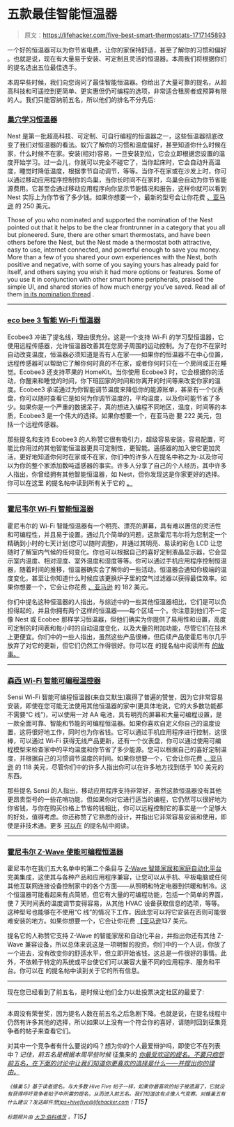 # 五款最佳智能恒温器

> 原文：<https://lifehacker.com/five-best-smart-thermostats-1717145893>

一个好的恒温器可以为你节省电费，让你的家保持舒适，甚至了解你的习惯和偏好 。也就是说，现在有大量易于安装、可定制且灵活的恒温器。本周我们将根据你们的提名选出五位最佳选手。



本周早些时候，我们向您询问了最佳智能恒温器。你给出了大量可靠的提名，从超高科技和可遥控到更简单、更实惠但仍可编程的选项，非常适合租房者或预算有限的人。我们只能容纳前五名，所以他们的排名不分先后:

### [巢穴学习恒温器](https://nest.com/thermostat/meet-nest-thermostat/)

Nest 是第一批超高科技、可定制、可自行编程的恒温器之一，这些恒温器彻底改变了我们对恒温器的看法。蚁穴了解你的习惯和温度偏好，甚至知道你什么时候在家，什么时候不在家。安装(相对)容易，一旦安装到位，它会立即根据您设置的温度开始学习。过一会儿，你就可以完全不碰它了，当你起床时，它会自动升高温度，睡觉时降低温度，根据季节自动调节，等等。当你不在家或在沙发上时，你可以通过移动应用程序控制你的鸟巢，当你长时间不在家时，鸟巢会自动为你节省能源费用。它甚至会通过移动应用程序向你显示节能情况和报告，这样你就可以看到 Nest 实际上为你节省了多少钱。如果你想要一个，最新的型号会让你花费 [、亚马逊](http://www.amazon.com/Nest-T200577-Generation-Learning-Thermostat/dp/B009GDHYPQ/?asc_campaign=InlineText&asc_refurl=https://lifehacker.com/five-best-smart-thermostats-1717145893&asc_source=&tag=kinjalifehackerlink-20) 的 250 美元。

Those of you who nominated and supported the nomination of the Nest pointed out that it helps to be the clear frontrunner in a category that you all but pioneered. Sure, there are other smart thermostats, and have been others before the Nest, but the Nest made a thermostat both attractive, easy to use, internet connected, and powerful enough to save you money. More than a few of you shared your own experiences with the Nest, both positive and negative, with some of you saying yours has already paid for itself, and others saying you wish it had more options or features. Some of you use it in conjunction with other smart home peripherals, praised the simple UI, and shared stories of how much energy you’ve saved. Read all of them [in its nomination thread](http://lifehacker.com/vote-nest-thermostat-why-let-s-get-the-big-name-in-th-1716631326) .

* * *

### [eco bee 3 智能 Wi-Fi 恒温器](http://shop.ecobee.com/products/ecobee-3)

Ecobee3 冲进了提名线，理由很充分。这是一个支持 Wi-Fi 的学习型恒温器，它使用远程传感器，允许恒温器改善其在您房子周围的运动控制。为了在你不在家时自动改变温度，恒温器必须知道是否有人在家——如果你的恒温器不在中心位置，远程传感器可以帮助它了解你何时真的不在家，或者你何时只在一个房间或正在睡觉。Ecobee3 还支持苹果的 HomeKit。当你使用 Ecobee3 时，它会根据你的活动，你醒来和睡觉的时间，你下班回家的时间和你离开的时间等来改变你家的温度。Ecobee3 承诺通过为你智能调节温度来降低你的能源账单，甚至有一个仪表盘，你可以随时查看它是如何为你调节温度的，平均温度，以及你可能节省了多少。如果你是一个严重的数据呆子，真的想进入编程不同地区，温度，时间等的本质，Ecobee3 是一个伟大的选择。如果你想要一个，在亚马逊 要 222 美元，包括一个远程传感器。

那些提名和支持 Ecobee3 的人称赞它很有吸引力，超级容易安装，容易配置，可能比你用过的其他智能恒温器更具可定制性，更智能。遥感器的加入使它更加灵活，更好地知道你何时在家或不在家，你们中的许多人在提名中称之为-以及你可以为你的整个家添加数吨遥感器的事实。许多人分享了自己的个人经历，其中许多人指出，你曾经拥有其他智能恒温器，如 Nest，但你发现这是你家更好的选择。你可以在这里 的提名帖中读到所有关于它的 [。](http://lifehacker.com/vote-ecobee3-why-has-all-the-features-of-the-nest-an-1716729953)

* * *

### [霍尼韦尔 Wi-Fi 智能恒温器](http://yourhome.honeywell.com/home/Products/Thermostats/7-Day-Programmable/Wi-Fi+Smart+Thermostat.htm)

霍尼韦尔的 Wi-Fi 智能恒温器有一个明亮、漂亮的屏幕，具有难以置信的灵活性和可编程性，并且易于设置。通过几个简单的问题，这款霍尼韦尔将为您制定一个精确到小时的七天计划(您可以随时调整)，并通过其明亮、易读的彩色 LCD 让您随时了解室内气候的任何变化。你也可以根据自己的喜好定制液晶显示器，它会显示室内温度、相对湿度、室外温度和湿度等等。你可以通过手机应用程序控制恒温器，随着时间的推移，恒温器确实会了解你的一些活动。恒温器会通知你极端的温度变化，甚至让你知道什么时候应该更换炉子里的空气过滤器以获得最佳效率。如果你想要一个，它会让你花费 [、亚马逊](http://www.amazon.com/Honeywell-RTH9580WF-Wi-Fi-Smart-Thermostat/dp/B00FLZEQH2?asc_campaign=InlineText&asc_refurl=https://lifehacker.com/five-best-smart-thermostats-1717145893&asc_source=&tag=kinjalifehackerlink-20) 的 182 美元。

你们中提名这种恒温器的人指出，与综述中的一些其他恒温器相比，它们是可以负担得起的，并且你拥有两个这样的恒温器——每个区域一个。你注意到他们不一定像 Nest 或 Ecobee 那样学习恒温器，但他们确实为你提供了易用性和设置，高度可定制的时间表和每小时的自动温度变化，以及大量的附加功能，尽管它们在技术上更便宜。你们中的一些人指出，虽然这些产品很棒，但后续产品使霍尼韦尔几乎放弃了对它的更新，但它们仍然工作得很好。你可以在 的提名帖中阅读所有 [的故事。](http://lifehacker.com/vote-honeywell-wi-fi-smart-thermostat-why-so-many-to-1716776510)

* * *

### [森西 Wi-Fi 智能可编程温控器](http://www.emersonclimate.com/en-us/products/thermostats/sensi/Pages/sensi-wifi-thermostat.aspx)

Sensi Wi-Fi 智能可编程恒温器(来自艾默生)赢得了普遍的赞誉，因为它非常容易安装，即使在您可能无法使用其他恒温器的家中(更具体地说，它的大多数功能都不需要“C 线”)，可以使用一对 AA 电池，具有明亮的屏幕和大量可编程设置，是一款全面可靠、智能和节能的可编程恒温器。如果你喜欢自定义你自己的温度设置，这将很好地工作，同时也为你省钱。它可以通过手机应用程序进行控制，这很棒，可以通过 Wi-Fi 获得无线产品更新，还有一个仪表盘，你可以通过使用可编程模型来检查家中的平均温度和你节省了多少能源。您可以根据自己的喜好定制温度，并根据自己的习惯调节温度的时间。如果你想要一个，它会让你花费 [、亚马逊](http://www.amazon.com/Sensi-Wi-Fi-Programmable-Thermostat-1F86U-42WF/dp/B00HHE60CE/?asc_campaign=InlineText&asc_refurl=https://lifehacker.com/five-best-smart-thermostats-1717145893&asc_source=&tag=kinjalifehackerlink-20) 的 118 美元，尽管你们中的许多人指出你可以在许多地方找到低于 100 美元的东西。

那些提名 Sensi 的人指出，移动应用程序支持非常好，虽然这款恒温器没有其他更昂贵型号的一些花哨功能，但如果你对它进行适当的编程，它仍然可以很好地为你省钱，与你在购买价格上节省的钱相比，你可以远程控制它的事实是一个足够大的好处，值得考虑。你还称赞了它熟悉的设计，并指出它非常容易安装和使用，即使是非技术通。更多 [可以在](http://lifehacker.com/vote-sensi-wi-fi-smart-programmable-thermostat-1f86u-4-1716813662) 的提名帖中阅读。

* * *

### [霍尼韦尔 Z-Wave 使能可编程恒温器](https://customer.honeywell.com/en-US/Pages/Product.aspx?cat=HonECC%20Catalog&pid=YTH8320ZW1007/U&category=Z-WaveTouchscreen&catpath=1.3.12.1.8)

霍尼韦尔在我们五大名单中的第二个条目与 [Z-Wave 智能家居和家庭自动化平台](http://www.z-wave.com/) 完美集成，这使其与各种产品和应用程序兼容，让您可以从手机、平板电脑或任何其他互联网连接设备控制家中的各个方面——从照明和特定电器到供暖和制冷。这个恒温器可能看起来有点简陋，但它有大量的可编程功能，包括一个简单的界面，使 7 天时间表的温度调节变得容易，从其他 HVAC 设备获取信息的选项，等等。这种型号也能够在不使用“C 线”的情况下工作，因此您可以将它安装在否则可能很难安装的地方。如果你想要一个，它会让你花费 [【亚马逊](http://www.amazon.com/Honeywell-YTH8320ZW1007-Enabled-Programmable-Thermostat/dp/B005EJ7YO2/?asc_campaign=InlineText&asc_refurl=https://lifehacker.com/five-best-smart-thermostats-1717145893&asc_source=&tag=kinjalifehackerlink-20)137 美元。

提名它的人称赞它支持 Z-Wave 的智能家居和自动化平台，并指出你还有其他 Z-Wave 兼容设备，所以总体来说这是一项明智的投资。你们中的一个人说，你放了一个进去，没有改变你的舒适水平，但立即开始省钱，这总是一件很好的事情。此外，不依赖于特定的系统或平台使它们可以兼容大量不同的应用程序、服务和平台。你可以在 的提名帖中读到关于它的所有信息。

* * *

现在您已经看到了前五名，是时候让他们全力以赴投票决定社区的最爱了:

* * *

本周没有荣誉奖，因为提名人数在前五名之后急剧下降。也就是说，在提名线程中仍然有许多其他的选择，所以如果以上没有一个符合你的喜好，请随时回到征集竞争者的帖子来查看它们。

对其中一个竞争者有什么要说的吗？想为你的个人最爱辩护吗，即使它不在列表中？*记住，前五名是根据本周早些时候* 征集来的 [*你最受欢迎的提名。不要只抱怨前五名，在下面的讨论中让我们知道你更喜欢的选择是什么——并提出你的理由。*](https://lifehacker.com/whats-the-best-smart-themostat-1716630351)

*<small>《蜂巢 5》基于读者提名。与大多数 Hive Five 帖子一样，如果你最喜欢的帖子被遗漏了，它就没有获得呼吁竞争者帖子中所需的提名，从而进入前五名。我们知道这有点像人气竞赛。对蜂巢五有什么建议？发送邮件至</small>*[*<small>tips+hivefive@lifehacker.com</small>*](mailto:tips+hivefive@lifehacker.com)*<small>！</small>T15】*

*<small>标题照片由</small>* [*<small>大卫·伯科维茨</small>*](https://www.flickr.com/photos/davidberkowitz/8381791238/) *<small>。</small>T15】*